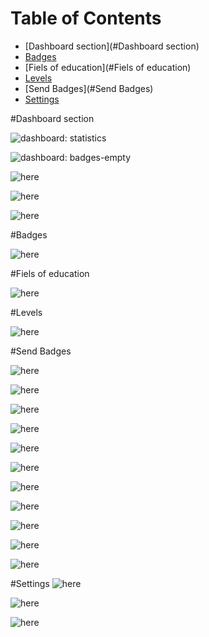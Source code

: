 # Table of Contents
  * [Dashboard section](#Dashboard section)
  * [Badges](#Badges)
  * [Fiels of education](#Fiels of education)
  * [Levels](#Levels)
  * [Send Badges](#Send Badges)
  * [Settings](#Settings)


#Dashboard section

![dashboard: statistics](../readme-assets/dashboard_statistics.png "screenshots")

![dashboard: badges-empty](../readme-assets/dashboard_badges-empty.png "screenshots")

![here](../readme-assets/dashboard_badges-info1.png "screenshots")

![here](../readme-assets/dashboard_badges-Info2.png "screenshots")

![here](../readme-assets/dashboard_about.png "screenshots")

#Badges

![here](../readme-assets/badges.png "screenshots")

#Fiels of education

![here](readme-assets/fields-of-education.png "screenshots")

#Levels

![here](readme-assets/levels.png "screenshots")

#Send Badges

![here](../readme-assets/send-badges_self-foe.png "screenshots")

![here](../readme-assets/send-badges_self-foe-maincategory1.png "screenshots")

![here](../readme-assets/send-badges_self-foe-maincategory2.png "screenshots")

![here](../readme-assets/send-badges_self-foe-all.png "screenshots")

![here](../readme-assets/send-badges_self-foe-selected.png "screenshots")

![here](../readme-assets/send-badges_self-level.png "screenshots")

![here](../readme-assets/send-badges_self-level-activate.png "screenshots")

![here](../readme-assets/send-badges_self-badge.png "screenshots")

![here](../readme-assets/send-badges_self-badge-activate.png "screenshots")

![here](../readme-assets/send-badges_self-description.png "screenshots")

![here](../readme-assets/send-badges_self-information.png "screenshots")


#Settings
![here](../readme-assets/settings_profile.png "screenshots")

![here](../readme-assets/settings_links.png "screenshots")

![here](../readme-assets/settings_links-get-badge.png "screenshots")
